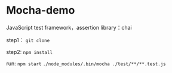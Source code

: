 # Mocha-demo
JavaScript test framework，assertion library：chai


step1：
``` git clone ```

step2:
```npm install```

run:
```npm start```
```./node_modules/.bin/mocha ./test/**/**.test.js```
